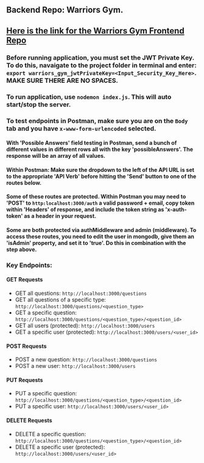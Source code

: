 ## Backend Repo: Warriors Gym. 

## [Here is the link for the Warriors Gym Frontend Repo](google.com)

### Before running application, you must set the JWT Private Key. To do this, navaigate to the project folder in terminal and enter: `export warriors_gym_jwtPrivateKey=<Input_Security_Key_Here>`. MAKE SURE THERE ARE NO SPACES.

### To run application, use `nodemon index.js`. This will auto start/stop the server.

### To test endpoints in Postman, make sure you are on the `Body` tab and you have `x-www-form-urlencoded` selected.

#### With 'Possible Answers' field testing in Postman, send a bunch of different values in different rows all with the key 'possibleAnswers'. The response will be an array of all values.

#### Within Postman: Make sure the dropdown to the left of the API URL is set to the appropriate 'API Verb' before hitting the 'Send' button to one of the routes below.

#### Some of these routes are protected. Within Postman you may need to 'POST' to `http:localhost:3000/auth` a valid password + email, copy token within 'Headers' of response, and include the token string as 'x-auth-token' as a header in your request. 

#### Some are both protected via authMiddleware and admin (middleware). To access these routes, you need to edit the user in mongodb, give them an 'isAdmin' property, and set it to 'true'. Do this in combination with the step above.

### Key Endpoints:

#### GET Requests

- GET all questions: `http://localhost:3000/questions`
- GET all questions of a specific type: `http://localhost:3000/questions/<question_type>`
- GET a specific question: `http://localhost:3000/questions/<question_type>/<question_id>`
- GET all users (protected): `http://localhost:3000/users`
- GET a specific user (protected): `http://localhost:3000/users/<user_id>`

#### POST Requests 

- POST a new question: `http://localhost:3000/questions`
- POST a new user: `http://localhost:3000/users`

#### PUT Requests 

- PUT a specific question: `http://localhost:3000/questions/<question_type>/<question_id>`
- PUT a specific user: `http://localhost:3000/users/<user_id>`

#### DELETE Requests 

- DELETE a specific question: `http://localhost:3000/questions/<question_type>/<question_id>`
- DELETE a specific user (protected): `http://localhost:3000/users/<user_id>`

